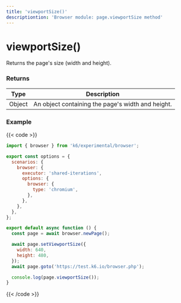 ```yaml
---
title: 'viewportSize()'
descriptiontion: 'Browser module: page.viewportSize method'
---
```


# viewportSize()

Returns the page's size (width and height).

### Returns

| Type   | Description                                       |
| ------ | ------------------------------------------------- |
| Object | An object containing the page's width and height. |

### Example

{{< code >}}

```javascript
import { browser } from 'k6/experimental/browser';

export const options = {
  scenarios: {
    browser: {
      executor: 'shared-iterations',
      options: {
        browser: {
          type: 'chromium',
        },
      },
    },
  },
};

export default async function () {
  const page = await browser.newPage();

  await page.setViewportSize({
    width: 640,
    height: 480,
  });
  await page.goto('https://test.k6.io/browser.php');

  console.log(page.viewportSize());
}
```

{{< /code >}}
